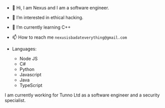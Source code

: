 - 👋 Hi, I am Nexus and I am a software engineer.
- 👀 I’m interested in ethical hacking.
- 🌱 I’m currently learning C++
- 📫 How to reach me `nexusisbadateverything@gmail.com`

- Languages:
    - Node JS
    - C#
    - Python
    - Javascript
    - Java
    - TypeScript

I am currently working for Tunno Ltd as a software engineer and a security specialist.
